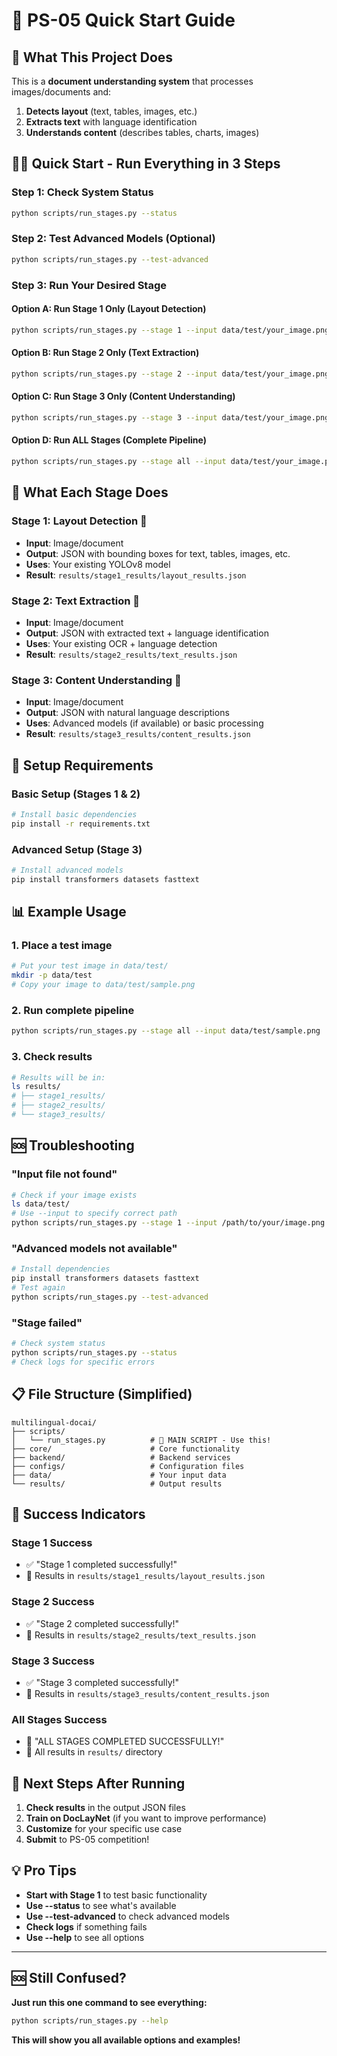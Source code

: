 # 🚀 PS-05 Quick Start Guide

## 🎯 **What This Project Does**

This is a **document understanding system** that processes images/documents and:
1. **Detects layout** (text, tables, images, etc.)
2. **Extracts text** with language identification
3. **Understands content** (describes tables, charts, images)

## 🏃‍♂️ **Quick Start - Run Everything in 3 Steps**

### **Step 1: Check System Status**
```bash
python scripts/run_stages.py --status
```

### **Step 2: Test Advanced Models (Optional)**
```bash
python scripts/run_stages.py --test-advanced
```

### **Step 3: Run Your Desired Stage**

#### **Option A: Run Stage 1 Only (Layout Detection)**
```bash
python scripts/run_stages.py --stage 1 --input data/test/your_image.png
```

#### **Option B: Run Stage 2 Only (Text Extraction)**
```bash
python scripts/run_stages.py --stage 2 --input data/test/your_image.png
```

#### **Option C: Run Stage 3 Only (Content Understanding)**
```bash
python scripts/run_stages.py --stage 3 --input data/test/your_image.png
```

#### **Option D: Run ALL Stages (Complete Pipeline)**
```bash
python scripts/run_stages.py --stage all --input data/test/your_image.png
```

## 📁 **What Each Stage Does**

### **Stage 1: Layout Detection** 🎯
- **Input**: Image/document
- **Output**: JSON with bounding boxes for text, tables, images, etc.
- **Uses**: Your existing YOLOv8 model
- **Result**: `results/stage1_results/layout_results.json`

### **Stage 2: Text Extraction** 📝
- **Input**: Image/document
- **Output**: JSON with extracted text + language identification
- **Uses**: Your existing OCR + language detection
- **Result**: `results/stage2_results/text_results.json`

### **Stage 3: Content Understanding** 🧠
- **Input**: Image/document
- **Output**: JSON with natural language descriptions
- **Uses**: Advanced models (if available) or basic processing
- **Result**: `results/stage3_results/content_results.json`

## 🔧 **Setup Requirements**

### **Basic Setup (Stages 1 & 2)**
```bash
# Install basic dependencies
pip install -r requirements.txt
```

### **Advanced Setup (Stage 3)**
```bash
# Install advanced models
pip install transformers datasets fasttext
```

## 📊 **Example Usage**

### **1. Place a test image**
```bash
# Put your test image in data/test/
mkdir -p data/test
# Copy your image to data/test/sample.png
```

### **2. Run complete pipeline**
```bash
python scripts/run_stages.py --stage all --input data/test/sample.png
```

### **3. Check results**
```bash
# Results will be in:
ls results/
# ├── stage1_results/
# ├── stage2_results/
# └── stage3_results/
```

## 🆘 **Troubleshooting**

### **"Input file not found"**
```bash
# Check if your image exists
ls data/test/
# Use --input to specify correct path
python scripts/run_stages.py --stage 1 --input /path/to/your/image.png
```

### **"Advanced models not available"**
```bash
# Install dependencies
pip install transformers datasets fasttext
# Test again
python scripts/run_stages.py --test-advanced
```

### **"Stage failed"**
```bash
# Check system status
python scripts/run_stages.py --status
# Check logs for specific errors
```

## 📋 **File Structure (Simplified)**

```
multilingual-docai/
├── scripts/
│   └── run_stages.py          # 🎯 MAIN SCRIPT - Use this!
├── core/                      # Core functionality
├── backend/                   # Backend services
├── configs/                   # Configuration files
├── data/                      # Your input data
└── results/                   # Output results
```

## 🎉 **Success Indicators**

### **Stage 1 Success**
- ✅ "Stage 1 completed successfully!"
- 📄 Results in `results/stage1_results/layout_results.json`

### **Stage 2 Success**
- ✅ "Stage 2 completed successfully!"
- 📄 Results in `results/stage2_results/text_results.json`

### **Stage 3 Success**
- ✅ "Stage 3 completed successfully!"
- 📄 Results in `results/stage3_results/content_results.json`

### **All Stages Success**
- 🎉 "ALL STAGES COMPLETED SUCCESSFULLY!"
- 📁 All results in `results/` directory

## 🚀 **Next Steps After Running**

1. **Check results** in the output JSON files
2. **Train on DocLayNet** (if you want to improve performance)
3. **Customize** for your specific use case
4. **Submit** to PS-05 competition!

## 💡 **Pro Tips**

- **Start with Stage 1** to test basic functionality
- **Use --status** to see what's available
- **Use --test-advanced** to check advanced models
- **Check logs** if something fails
- **Use --help** to see all options

---

## 🆘 **Still Confused?**

**Just run this one command to see everything:**
```bash
python scripts/run_stages.py --help
```

**This will show you all available options and examples!**
